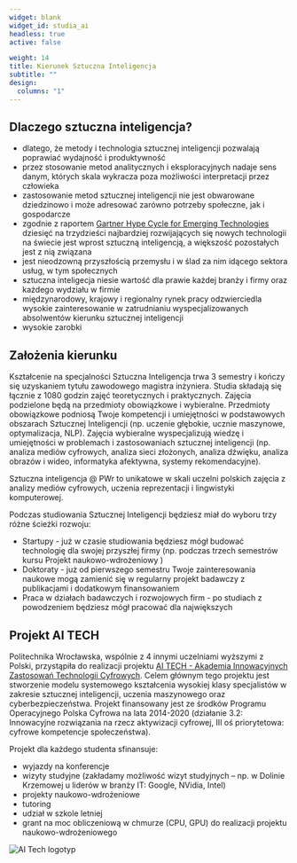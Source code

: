 ```yaml
---
widget: blank
widget_id: studia_ai
headless: true
active: false

weight: 14
title: Kierunek Sztuczna Inteligencja
subtitle: ""
design:
  columns: "1"
---
```

## Dlaczego sztuczna inteligencja?

* dlatego, że metody i technologia sztucznej inteligencji pozwalają poprawiać wydajność i produktywność 
* przez stosowanie metod analitycznych i eksploracyjnych nadaje sens danym, których skala wykracza poza możliwości interpretacji przez człowieka
* zastosowanie metod sztucznej inteligencji nie jest obwarowane dziedzinowo i może adresować zarówno potrzeby społeczne, jak i gospodarcze
* zgodnie z raportem [Gartner Hype Cycle for Emerging Technologies](https://www.gartner.com/smarterwithgartner/5-trends-drive-the-gartner-hype-cycle-for-emerging-technologies-2020/) dziesięć na trzydzieści najbardziej rozwijających się nowych technologii na świecie jest wprost sztuczną inteligencją, a większość pozostałych jest z nią związana
* jest nieodzowną przyszłością przemysłu i w ślad za nim idącego sektora usług, w tym społecznych 
* sztuczna inteligecja niesie wartość dla prawie każdej branży i firmy oraz każdego wydziału w firmie 
* międzynarodowy, krajowy i regionalny rynek pracy odzwierciedla wysokie zainteresowanie w zatrudnianiu wyspecjalizowanych absolwentów kierunku sztucznej inteligencji
* wysokie zarobki

## Założenia kierunku

Kształcenie na specjalności Sztuczna Inteligencja trwa 3 semestry i kończy się uzyskaniem tytułu zawodowego magistra inżyniera. Studia składają się łącznie z 1080 godzin zajęć teoretycznych i praktycznych. Zajęcia podzielone będą na przedmioty obowiązkowe i wybieralne. Przedmioty obowiązkowe podniosą Twoje kompetencji i umiejętności w podstawowych obszarach Sztucznej Inteligencji (np. uczenie głębokie, ucznie maszynowe, optymalizacja, NLP). Zajęcia wybieralne wyspecjalizują wiedzę i umiejętności w problemach i zastosowaniach sztucznej inteligencji (np. analiza mediów cyfrowych, analiza sieci złożonych, analiza dźwięku, analiza obrazów i wideo, informatyka afektywna, systemy rekomendacyjne).

Sztuczna inteligencja @ PWr to unikatowe w skali uczelni polskich zajęcia z analizy mediów cyfrowych, uczenia reprezentacji i lingwistyki komputerowej. 

Podczas studiowania Sztucznej Inteligencji będziesz miał do wyboru trzy różne ścieżki rozwoju:
- Startupy - już w czasie studiowania będziesz mógł budować technologię dla swojej przyszłej firmy (np. podczas trzech semestrów kursu Projekt naukowo-wdrożeniowy )
- Doktoraty - już od pierwszego semestru Twoje zainteresowania naukowe mogą zamienić się w regularny projekt badawczy z publikacjami i dodatkowym finansowaniem 
- Praca w działach badawczych i rozwojowych firm - po studiach z powodzeniem będziesz mógł pracować dla największych


## Projekt AI TECH

Politechnika Wrocławska, wspólnie z 4 innymi uczelniami wyższymi z Polski, przystąpiła do realizacji projektu [AI TECH - Akademia Innowacyjnych Zastosowań Technologii Cyfrowych](https://www.gov.pl/web/cyfryzacja/bedziemy-ksztalcic-najlepszych-specjalistow-cyfrowej-gospodarki).
Celem głównym tego projektu jest stworzenie modelu systemowego kształcenia wysokiej klasy specjalistów w zakresie sztucznej inteligencji, uczenia maszynowego oraz cyberbezpieczeństwa. Projekt finansowany jest ze środków Programu Operacyjnego Polska Cyfrowa na lata 2014-2020 (działanie 3.2: Innowacyjne rozwiązania na rzecz aktywizacji cyfrowej, III oś priorytetowa: cyfrowe kompetencje społeczeństwa).

Projekt dla każdego studenta sfinansuje:

* wyjazdy na konferencje
* wizyty studyjne (zakładamy możliwość wizyt studyjnych – np. w Dolinie Krzemowej u liderów w branży IT: Google, NVidia, Intel)
* projekty naukowo-wdrożeniowe
* tutoring
* udział w szkole letniej
* grant na moc obliczeniową w chmurze (CPU, GPU) do realizacji projektu naukowo-wdrożeniowego 

![AI Tech logotyp](AITECH_logotypy.jpg "AITECH_logo")
